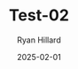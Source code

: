 ---
title: "Test-02"
author: "Ryan Hillard"
date: "2025-02-01"
subtitle:
abstract:
abstract-title:
keywords: [logic, simplicity]
category: "technology"
tags: [foo, bar]
---